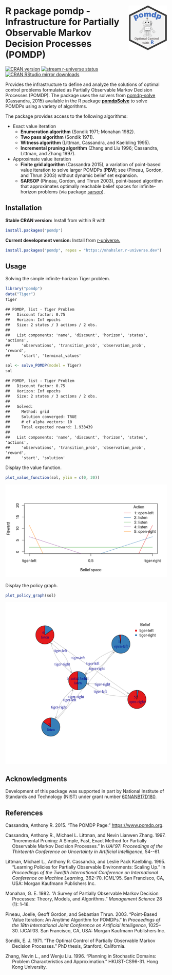 
# <img src="man/figures/logo.svg" align="right" height="139" /> R package pomdp - Infrastructure for Partially Observable Markov Decision Processes (POMDP)

[![CRAN
version](http://www.r-pkg.org/badges/version/pomdp)](https://CRAN.R-project.org/package=pomdp)
[![stream r-universe
status](https://mhahsler.r-universe.dev/badges/pomdp)](https://mhahsler.r-universe.dev/ui#package:pomdp)
[![CRAN RStudio mirror
downloads](http://cranlogs.r-pkg.org/badges/pomdp)](https://CRAN.R-project.org/package=pomdp)

Provides the infrastructure to define and analyze the solutions of
optimal control problems formulated as Partially Observable Markov
Decision Processes (POMDP). The package uses the solvers from
[pomdp-solve](http://www.pomdp.org/code/) (Cassandra, 2015) available in
the R package [**pomdpSolve**](https://github.com/mhahsler/pomdpSolve)
to solve POMDPs using a variety of algorithms.

The package provides access to the following algorithms:

- Exact value iteration
  - **Enumeration algorithm** (Sondik 1971; Monahan 1982).
  - **Two pass algorithm** (Sondik 1971).
  - **Witness algorithm** (Littman, Cassandra, and Kaelbling 1995).
  - **Incremental pruning algorithm** (Zhang and Liu 1996; Cassandra,
    Littman, and Zhang 1997).
- Approximate value iteration
  - **Finite grid algorithm** (Cassandra 2015), a variation of
    point-based value iteration to solve larger POMDPs (**PBVI**; see
    (Pineau, Gordon, and Thrun 2003) without dynamic belief set
    expansion.
  - **SARSOP** (Pineau, Gordon, and Thrun 2003), point-based algorithm
    that approximates optimally reachable belief spaces for
    infinite-horizon problems (via package
    [sarsop](https://github.com/boettiger-lab/sarsop)).

## Installation

**Stable CRAN version:** Install from within R with

``` r
install.packages("pomdp")
```

**Current development version:** Install from
[r-universe.](https://mhahsler.r-universe.dev/ui#package:pomdp)

``` r
install.packages("pomdp", repos = "https://mhahsler.r-universe.dev")
```

## Usage

Solving the simple infinite-horizon Tiger problem.

``` r
library("pomdp")
data("Tiger")
Tiger
```

    ## POMDP, list - Tiger Problem
    ##   Discount factor: 0.75
    ##   Horizon: Inf epochs
    ##   Size: 2 states / 3 actions / 2 obs.
    ## 
    ##   List components: 'name', 'discount', 'horizon', 'states', 'actions',
    ##     'observations', 'transition_prob', 'observation_prob', 'reward',
    ##     'start', 'terminal_values'

``` r
sol <- solve_POMDP(model = Tiger)
sol
```

    ## POMDP, list - Tiger Problem
    ##   Discount factor: 0.75
    ##   Horizon: Inf epochs
    ##   Size: 2 states / 3 actions / 2 obs.
    ## 
    ##   Solved:
    ##     Method: grid
    ##     Solution converged: TRUE
    ##     # of alpha vectors: 10
    ##     Total expected reward: 1.933439
    ## 
    ##   List components: 'name', 'discount', 'horizon', 'states', 'actions',
    ##     'observations', 'transition_prob', 'observation_prob', 'reward',
    ##     'start', 'solution'

Display the value function.

``` r
plot_value_function(sol, ylim = c(0, 20))
```

![](inst/README_files/value_function-1.png)<!-- -->

Display the policy graph.

``` r
plot_policy_graph(sol)
```

![](inst/README_files/policy_graph-1.png)<!-- -->

## Acknowledgments

Development of this package was supported in part by National Institute
of Standards and Technology (NIST) under grant number
[60NANB17D180](https://www.nist.gov/ctl/pscr/safe-net-integrated-connected-vehicle-computing-platform).

## References

<div id="refs" class="references csl-bib-body hanging-indent">

<div id="ref-Cassandra2015" class="csl-entry">

Cassandra, Anthony R. 2015. “The POMDP Page.” <https://www.pomdp.org>.

</div>

<div id="ref-Cassandra1997" class="csl-entry">

Cassandra, Anthony R., Michael L. Littman, and Nevin Lianwen Zhang.
1997. “Incremental Pruning: A Simple, Fast, Exact Method for Partially
Observable Markov Decision Processes.” In *UAI’97: Proceedings of the
Thirteenth Conference on Uncertainty in Artificial Intelligence*,
54--61.

</div>

<div id="ref-Littman1995" class="csl-entry">

Littman, Michael L., Anthony R. Cassandra, and Leslie Pack Kaelbling.
1995. “Learning Policies for Partially Observable Environments: Scaling
Up.” In *Proceedings of the Twelfth International Conference on
International Conference on Machine Learning*, 362–70. ICML’95. San
Francisco, CA, USA: Morgan Kaufmann Publishers Inc.

</div>

<div id="ref-Monahan1982" class="csl-entry">

Monahan, G. E. 1982. “A Survey of Partially Observable Markov Decision
Processes: Theory, Models, and Algorithms.” *Management Science* 28 (1):
1–16.

</div>

<div id="ref-Pineau2003" class="csl-entry">

Pineau, Joelle, Geoff Gordon, and Sebastian Thrun. 2003. “Point-Based
Value Iteration: An Anytime Algorithm for POMDPs.” In *Proceedings of
the 18th International Joint Conference on Artificial Intelligence*,
1025–30. IJCAI’03. San Francisco, CA, USA: Morgan Kaufmann Publishers
Inc.

</div>

<div id="ref-Sondik1971" class="csl-entry">

Sondik, E. J. 1971. “The Optimal Control of Partially Observable Markov
Decision Processes.” PhD thesis, Stanford, California.

</div>

<div id="ref-Zhang1996" class="csl-entry">

Zhang, Nevin L., and Wenju Liu. 1996. “Planning in Stochastic Domains:
Problem Characteristics and Approximation.” HKUST-CS96-31. Hong Kong
University.

</div>

</div>
